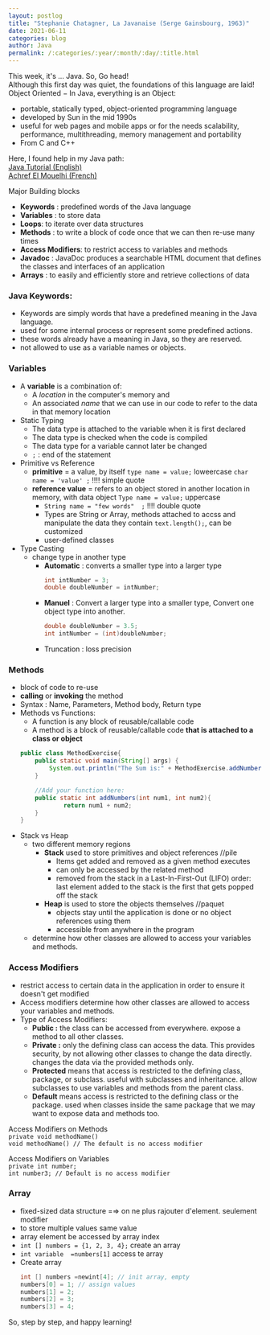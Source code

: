 ```yaml
---
layout: postlog
title: "Stephanie Chatagner, La Javanaise (Serge Gainsbourg, 1963)"
date: 2021-06-11
categories: blog
author: Java
permalink: /:categories/:year/:month/:day/:title.html
---
```


This week, it's ... Java. So, Go head!   
Although this first day was quiet, the foundations of this language are laid! 
Object Oriented − In Java, everything is an Object:  
- portable, statically typed, object-oriented programming language
- developed by Sun in the mid 1990s
- useful for  web pages and mobile apps or  for the needs scalability, performance, multithreading, memory management and portability
- From C and C++

Here, I found help in my Java path:  
[Java Tutorial (English)](https://www.tutorialspoint.com/java/index.htm)   
[Achref El Mouelhi (French)](http://www.lsis.org/elmouelhia/teaching.html)

Major Building blocks
- **Keywords** : predefined words of the Java language
- **Variables** : to store data
- **Loops**: to iterate over data structures
- **Methods** : to write a block of code once that we can then re-use many times
- **Access Modifiers**: to restrict access to variables and methods
- **Javadoc** : JavaDoc produces a searchable HTML document that defines the classes and interfaces of an application
- **Arrays** : to easily and efficiently store and retrieve collections of data

### Java Keywords:

- Keywords are simply words that have a predefined meaning in the Java language.
- used for some internal process or represent some predefined actions.
- these words already have a meaning in Java, so they are reserved.
- not allowed to use as a variable names or objects.

### Variables

- A **variable** is a combination of:
    - A *location* in the computer's memory and
    - An associated *name* that we can use in our code to refer to the data in that memory location
- Static Typing
    - The data type is attached to the variable when it is first declared
    - The data type is checked when the code is compiled
    - The data type for a variable cannot later be changed
    - `;` : end of the statement
- Primitive vs Reference
    - **primitive** = a value, by itself   `type name = value;` loweercase
        `char name = 'value' ;` !!!! simple quote
    - **reference value** = refers to an object stored  in another location  in memory, with data object  `Type name = value;` uppercase
        - `String name = "few words"  ;` !!!! double quote
        - Types are String or Array, methods attached to accss and manipulate the data they contain `text.length();`, can be customized
        - user-defined classes
- Type Casting
    - change type in another type
        - **Automatic** : converts a smaller type into a larger type
            ```java
            int intNumber = 3;
            double doubleNumber = intNumber;
            ```
        - **Manuel** : Convert a larger type into a smaller type, Convert one object type into another.
            ```java
            double doubleNumber = 3.5;
            int intNumber = (int)doubleNumber;
            ```
        - Truncation : loss precision

### Methods
- block of code to re-use
- **calling** or **invoking** the method
- Syntax : Name, Parameters, Method body, Return type
- Methods vs Functions:
    - A function is any block of reusable/callable code
    - A method is a block of reusable/callable code **that is attached to a class or object**
	```java
	public class MethodExercise{
		public static void main(String[] args) {
		    System.out.println("The Sum is:" + MethodExercise.addNumbers(7,7));
		}

		//Add your function here:
		public static int addNumbers(int num1, int num2){
				return num1 + num2;
		}
	}
	```
- Stack vs Heap
    - two different memory regions
        - **Stack** used to store primitives and object references   //pile
            - Items  get added and removed as a given method executes
            - can only be accessed by the related method
            - removed from the stack in a Last-In-First-Out (LIFO) order:  last element added to the stack is the first that gets popped off the stack
        - **Heap** is used to store the objects themselves             //paquet
            - objects stay until the application is done or no object references using them
            - accessible from anywhere in the program
    - determine how other classes are allowed to access your variables and methods.
### Access Modifiers      
- restrict access to certain data in the application in order to ensure it doesn't get modified
- Access modifiers determine how other classes are allowed to access your variables and methods.
- Type of Access Modifiers:
    - **Public :** the class can be accessed from everywhere.  expose a method to all other classes.
    - **Private :** only the defining class can access the data. This provides security, by not allowing other classes to change the data directly. changes the data via the provided methods only.
    - **Protected** means that access is restricted to the defining class, package, or subclass. useful with subclasses and inheritance. allow subclasses to use variables and methods from the parent class.
    - **Default** means access is restricted to the defining class or the package. used when classes inside the same package that we may want to expose data and methods too.

Access Modifiers on Methods  
	`private void methodName()`   
	`void methodName() // The default is no access modifier`

Access Modifiers on Variables  
	`private int number;`  
	`int number3; // Default is no access modifier`

### Array
- fixed-sized data structure =⇒ on ne plus rajouter d'element. seulement modifier
- to store multiple values same value
- array element be accessed by array index
- `int [] numbers = {1, 2, 3, 4};` create an array
- `int variable  =numbers[1]` access te array
- Create  array
	```java
	int [] numbers =newint[4]; // init array, empty
	numbers[0] = 1; // assign values
	numbers[1] = 2;
	numbers[2] = 3;
	numbers[3] = 4;
	```
So, step by step, and happy learning!

